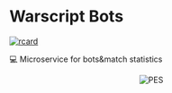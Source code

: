 # Warscript Bots

[![rcard](https://goreportcard.com/badge/github.com/HotCodeGroup/warscript-bots?service=github)](https://goreportcard.com/report/github.com/HotCodeGroup/warscript-bots)

💻 Microservice for bots&amp;match statistics

<p align="center">
  <img src="https://www.igneous.io/hs-fs/hubfs/gopher3.png?width=400&height=214&name=gopher3.png" alt="PES"/>
</p>
